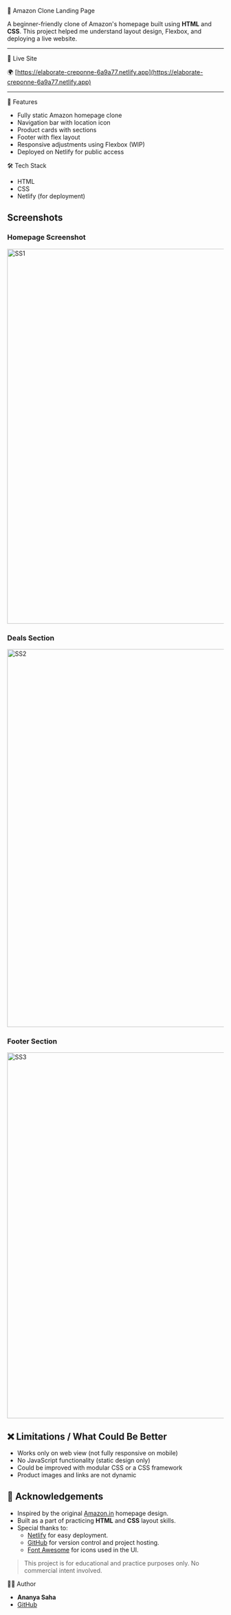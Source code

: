 🛒 Amazon Clone Landing Page

A beginner-friendly clone of Amazon's homepage built using **HTML** and **CSS**. This project helped me understand layout design, Flexbox, and deploying a live website.

---

🔗 Live Site

🌍 [https://elaborate-creponne-6a9a77.netlify.app](https://elaborate-creponne-6a9a77.netlify.app)

---
🚀 Features

- Fully static Amazon homepage clone
- Navigation bar with location icon
- Product cards with sections
- Footer with flex layout
- Responsive adjustments using Flexbox (WIP)
- Deployed on Netlify for public access

🛠️ Tech Stack

- HTML
- CSS
- Netlify (for deployment)

## Screenshots 

### Homepage Screenshot
<img width="1898" height="871" alt="SS1" src="https://github.com/user-attachments/assets/a703ae54-423e-4a60-90e2-d04ede80bc48" />

### Deals Section
<img width="1895" height="878" alt="SS2" src="https://github.com/user-attachments/assets/00b3d8df-5253-44fa-ade1-263065cd9ac5" />

### Footer Section
<img width="1920" height="850" alt="SS3" src="https://github.com/user-attachments/assets/dec903d7-72f5-445b-8542-97e9b3f8937c" />

## ❌ Limitations / What Could Be Better

- Works only on web view (not fully responsive on mobile)  
- No JavaScript functionality (static design only)  
- Could be improved with modular CSS or a CSS framework  
- Product images and links are not dynamic 

## 📢 Acknowledgements

- Inspired by the original [Amazon.in](https://www.amazon.in/) homepage design.
- Built as a part of practicing **HTML** and **CSS** layout skills.
- Special thanks to:
  - [Netlify](https://www.netlify.com/) for easy deployment.
  - [GitHub](https://github.com/) for version control and project hosting.
  - [Font Awesome](https://fontawesome.com/) for icons used in the UI.

> This project is for educational and practice purposes only. No commercial intent involved.

🧑‍💻 Author

- **Ananya Saha**
- [GitHub](https://github.com/ananyasaha5)
